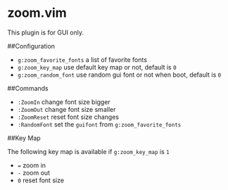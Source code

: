 # zoom.vim

This plugin is for GUI only.


##Configuration

* `g:zoom_favorite_fonts`  a list of favorite fonts
* `g:zoom_key_map`  use default key map or not, default is `0`
* `g:zoom_random_font`  use random gui font or not when boot, default is `0`


##Commands

* `:ZoomIn`  change font size bigger
* `:ZoomOut`  change font size smaller
* `:ZoomReset`  reset font size changes
* `:RandomFont`  set the `guifont` from `g:zoom_favorite_fonts`


##Key Map

The following key map is available if `g:zoom_key_map` is `1`

* `=`  zoom in
* `-`  zoom out
* `0`  reset font size
